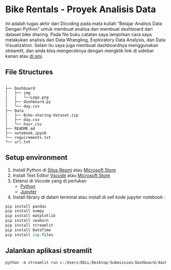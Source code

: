# Bike Rentals - Proyek Analisis Data 
Ini adalah tugas akhir dari Dicoding pada mata kuliah “Belajar Analisis Data Dengan Python” untuk membuat analisa dan membuat dashboard dari dataset bike sharing. Pada file buku catatan saya lampirkan cara saya melakukan analisis dari Data Wrangling, Exploratory Data Analysis, dan Data Visualization. Selain itu saya juga membuat dashboardnya menggunakan streamlit, dan anda bisa mengeceknya dengan mengklik link di sidebar kanan atau [di sini](https://dashboardpy-i5ffhdxqgn4zfthtrqpghc.streamlit.app/).
## File Structures
```
.
├── Dashboard
│   ├── img
|   |   └──Logo.png
│   ├── dashboard.py
│   └── day.csv
├── Data
│   ├── Bike-sharing-dataset.zip
│   ├── day.csv
|   └── hour.csv
├── README.md
├── notebook.ipynb
└── requirements.txt
└── url.txt
```
## Setup environment
1. Install Python di [Situs Resmi](https://www.python.org/downloads/) atau [Microsoft Store](https://apps.microsoft.com/detail/9NRWMJP3717K?hl=en-US&gl=US)
2. Install Text Editor [Vscode](https://code.visualstudio.com/download) atau [Microsoft Store](https://apps.microsoft.com/detail/XP9KHM4BK9FZ7Q?hl=en-us&gl=US)
3. Ektensi di Vscode yang di perlukan 
    - [Python](https://marketplace.visualstudio.com/items?itemName=ms-python.python)
    - [Jupyter](https://marketplace.visualstudio.com/items?itemName=ms-toolsai.jupyter)
4. Install library di dalam terminal atau install di sell kode jupyter notebook :
```python
pip install pandas
pip install numpy
pip install matplotlib
pip install seaborn
pip install streamlit
pip install DateTime
pip install zip-files
```
## Jalankan aplikasi streamlit
```Python
python -m streamlit run c:/Users/DELL/Desktop/Submission/Dashboard/dashboard.py
```